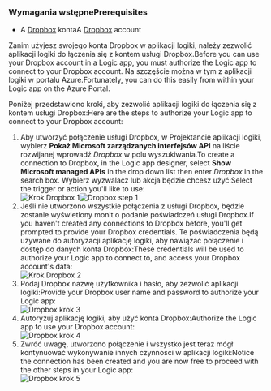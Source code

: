 ### <a name="prerequisites"></a><span data-ttu-id="57105-101">Wymagania wstępne</span><span class="sxs-lookup"><span data-stu-id="57105-101">Prerequisites</span></span>
* <span data-ttu-id="57105-102">A [Dropbox](https://www.Dropbox.com/) konta</span><span class="sxs-lookup"><span data-stu-id="57105-102">A [Dropbox](https://www.Dropbox.com/) account</span></span> 

<span data-ttu-id="57105-103">Zanim użyjesz swojego konta Dropbox w aplikacji logiki, należy zezwolić aplikacji logiki do łączenia się z kontem usługi Dropbox.</span><span class="sxs-lookup"><span data-stu-id="57105-103">Before you can use your Dropbox account in a Logic app, you must authorize the Logic app to connect to your Dropbox account.</span></span> <span data-ttu-id="57105-104">Na szczęście można w tym z aplikacji logiki w portalu Azure.</span><span class="sxs-lookup"><span data-stu-id="57105-104">Fortunately, you can do this easily from within your Logic app on the Azure Portal.</span></span> 

<span data-ttu-id="57105-105">Poniżej przedstawiono kroki, aby zezwolić aplikacji logiki do łączenia się z kontem usługi Dropbox:</span><span class="sxs-lookup"><span data-stu-id="57105-105">Here are the steps to authorize your Logic app to connect to your Dropbox account:</span></span>

1. <span data-ttu-id="57105-106">Aby utworzyć połączenie usługi Dropbox, w Projektancie aplikacji logiki, wybierz **Pokaż Microsoft zarządzanych interfejsów API** na liście rozwijanej wprowadź *Dropbox* w polu wyszukiwania.</span><span class="sxs-lookup"><span data-stu-id="57105-106">To create a connection to Dropbox, in the Logic app designer, select **Show Microsoft managed APIs** in the drop down list then enter *Dropbox* in the search box.</span></span> <span data-ttu-id="57105-107">Wybierz wyzwalacz lub akcja będzie chcesz użyć:</span><span class="sxs-lookup"><span data-stu-id="57105-107">Select the trigger or action you'll like to use:</span></span>  
   <span data-ttu-id="57105-108">![Krok Dropbox 1](./media/connectors-create-api-dropbox/dropbox-1.png)</span><span class="sxs-lookup"><span data-stu-id="57105-108">![Dropbox step 1](./media/connectors-create-api-dropbox/dropbox-1.png)</span></span>
2. <span data-ttu-id="57105-109">Jeśli nie utworzono wszystkie połączenia z usługi Dropbox, będzie zostanie wyświetlony monit o podanie poświadczeń usługi Dropbox.</span><span class="sxs-lookup"><span data-stu-id="57105-109">If you haven't created any connections to Dropbox before, you'll get prompted to provide your Dropbox credentials.</span></span> <span data-ttu-id="57105-110">Te poświadczenia będą używane do autoryzacji aplikację logiki, aby nawiązać połączenie i dostęp do danych konta Dropbox:</span><span class="sxs-lookup"><span data-stu-id="57105-110">These credentials will be used to authorize your Logic app to connect to, and access your Dropbox account's data:</span></span>  
   ![Krok Dropbox 2](./media/connectors-create-api-dropbox/dropbox-2.png)
3. <span data-ttu-id="57105-112">Podaj Dropbox nazwę użytkownika i hasło, aby zezwolić aplikacji logiki:</span><span class="sxs-lookup"><span data-stu-id="57105-112">Provide your Dropbox user name and password to authorize your Logic app:</span></span>  
   ![Dropbox krok 3](./media/connectors-create-api-dropbox/dropbox-3.png)   
4. <span data-ttu-id="57105-114">Autoryzuj aplikację logiki, aby użyć konta Dropbox:</span><span class="sxs-lookup"><span data-stu-id="57105-114">Authorize the Logic app to use your Dropbox account:</span></span>  
   ![Dropbox krok 4](./media/connectors-create-api-dropbox/dropbox-4.png)
5. <span data-ttu-id="57105-116">Zwróć uwagę, utworzono połączenie i wszystko jest teraz mógł kontynuować wykonywanie innych czynności w aplikacji logiki:</span><span class="sxs-lookup"><span data-stu-id="57105-116">Notice the connection has been created and you are now free to proceed with the other steps in your Logic app:</span></span>  
   ![Dropbox krok 5](./media/connectors-create-api-dropbox/dropbox-5.png)   

